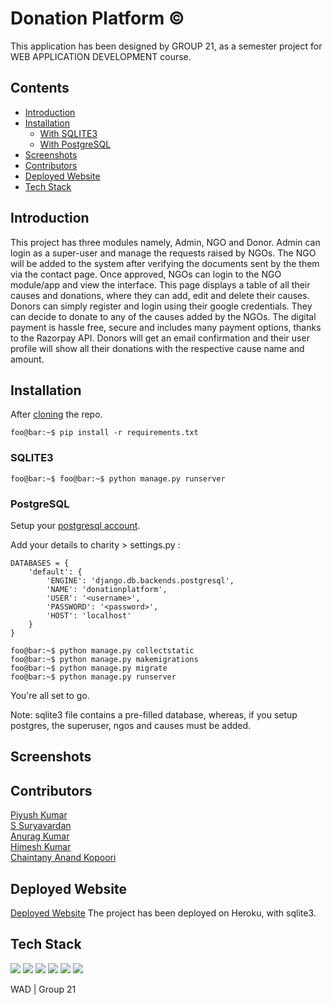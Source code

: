 # Donation Platform &copy;
This application has been designed by GROUP 21, as a semester project for WEB APPLICATION DEVELOPMENT course.

## Contents
<ul> 
    <li><a href="#introduction">Introduction</a></li>
    <li><a href="#installation">Installation</a>
    <ul>
        <li><a href="#sqlite3">With SQLITE3</a></li>
        <li><a href="#postgresql">With PostgreSQL</a></li>
    </ul>
    </li>
    <li><a href="#screenshots">Screenshots</a></li>
    <li><a href="#contributors">Contributors</a></li>
    <li><a href="#deployed-website">Deployed Website</a></li>
    <li><a href="#tech-stack">Tech Stack</a></li>
   </ul>

## Introduction
This project has three modules namely, Admin, NGO and Donor.
Admin can login as a super-user and manage the requests raised by NGOs. The NGO will be added to the system after verifying the documents sent by the them via the contact page.
Once approved, NGOs can login to the NGO module/app and view the interface. This page displays a table of all their causes and donations, where they can add, edit and delete their causes.
Donors can simply register and login using their google credentials. They can decide to donate to any of the causes added by the NGOs. The digital payment is hassle free, secure and includes many payment options, thanks to the Razorpay API. Donors will get an email confirmation and their user profile will show all their donations with the respective cause name and amount.

## Installation
After [cloning](https://docs.github.com/en/github/creating-cloning-and-archiving-repositories/cloning-a-repository) the repo.
```console
foo@bar:~$ pip install -r requirements.txt
```
### SQLITE3
```console
foo@bar:~$ foo@bar:~$ python manage.py runserver
```
### PostgreSQL
Setup your [postgresql account](https://pynative.com/python-postgresql-tutorial/#:~:text=Install%20Psycopg2%20using%20the%20pip%20command&text=This%20module%20is%20available%20on,pip%20command%20to%20install%20Psycopg2.&text=You%20can%20also%20install%20a%20specific%20version%20using%20the%20following%20command.).

Add your details to charity > settings.py :
```
DATABASES = {
    'default': {
        'ENGINE': 'django.db.backends.postgresql',
        'NAME': 'donationplatform',
        'USER': '<username>',
        'PASSWORD': '<password>',
        'HOST': 'localhost'
    }
}
```
```console
foo@bar:~$ python manage.py collectstatic
foo@bar:~$ python manage.py makemigrations
foo@bar:~$ python manage.py migrate
foo@bar:~$ python manage.py runserver
```
You're all set to go.

Note: sqlite3 file contains a pre-filled database, whereas, if you setup postgres, the superuser, ngos and causes must be added.

## Screenshots

## Contributors
[Piyush Kumar](https://github.com/piyush9311)<br>
[S Suryavardan](https://github.com/surya1701)<br>
[Anurag Kumar](https://github.com/anu725053)<br>
[Himesh Kumar](https://github.com/Himesh18)<br>
[Chaintany Anand Kopoori](https://github.com/chaitanya9993)<br>

## Deployed Website
[Deployed Website](https://donationplatform-wad.herokuapp.com/)
The project has been deployed on Heroku, with sqlite3.

## Tech Stack
<img src="https://img.shields.io/badge/Django-092E20?style=for-the-badge&logo=django&logoColor=white"/>
<img src="https://img.shields.io/badge/Python-14354C?style=for-the-badge&logo=python&logoColor=white"/>
<img src="https://img.shields.io/badge/HTML5-E34F26?style=for-the-badge&logo=html5&logoColor=white"/>
<img src="https://img.shields.io/badge/CSS3-1572B6?style=for-the-badge&logo=css3&logoColor=white"/>
<img src="https://img.shields.io/badge/Bootstrap-563D7C?style=for-the-badge&logo=bootstrap&logoColor=white"/>
<img src="https://img.shields.io/badge/PostgreSQL-316192?style=for-the-badge&logo=postgresql&logoColor=white"/>

WAD | Group 21
